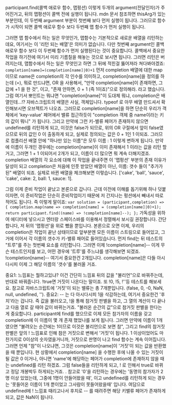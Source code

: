 participant.find(콜백 애로우 함수, 맵펑션) 이렇게 두개의 argument(전달인자)가 주어진거고, 뒤의 맵펑션이 콜백 전에 실행이 됩니다. 
mdn 문서 참조하면 thisArg가 있는 부분인데, 이 두번째 argument 부분이 첫번째 보다 먼저 실행이 됩니다. 
그러므로 함수가 시작이 되면 콜백 애로우 함수 보다 두번째 맵 함수가 먼저 실행이 됩니다.

그러면 맵 함수에서 하는 일은 무엇인가, 맵함수는 기본적으로 새로운 배열을 리턴하는데요, 여기서는 이 '리턴 되는 배열'은 의미가 없습니다.
다만 첫번째 argument인 콜백 애로우 함수 보다 이 두번째 함수가 먼저 실행된다는 것이 중요합니다. 
콜백에서 중요한 작업을 하기전에 여기서 미리 기름칠을 해놓는 것으로 보시면 됩니다. 그러면 리턴은 버려지는데, 맵함수에서 하는 일은 무엇인고 하면 그 뒤에 적힌걸 뚫어져라 쳐다봐야겠죠: ```completion[name]=(completion[name]|0)+1```
먼저 completion 배열에 대한 map이므로 name은 completion의 각 인수를 의미하고, completion[name]을 정의를 하는데 (=), 뭐로 만드냐면, OR 을 사용해서, "만약 completion[name]이 존재하면, 그 값에 +1 을 한 것", 이고, "존재 안하면, 0 + 1 (즉 1이죠)"으로 정의해라. 라고 했습니다. 그럼 여기서 뽀인트는 뭐냐면 "completion[name]"이 도대체 뭐냐, completion은 배열인데...!?
자바스크립트의 배열은 사실, 객체입니다. typeof 로 아무 배열 만드셔서 확인해보시면 오브젝트가 나오죠. 
그러므로 completion[name]을 하면 단순히 우리가 객체에서 'key-value' 페어에서 밸류 접근하듯이 "completion 객체 중 name이라는 키의 값이 뭐니" 가 됩니다. 
그리고 만약에 그런 키-밸류 페어가 존재하지 않으면 undefined를 리턴하게 되고, 이것은 false가 되므로, 위의 OR 구절에서 앞이 false였으므로 뒤의 값인 0 이 출동하게 되고, 실제로 정의되는 값은 0 + 1인 1 이되죠. 그러므로 컴플리션 배열 안에 "하나만 있는 이름"은 모두 이름 : 1 이렇게 변하게 됩니다.
만약에 이름이 두개인 경우에는 completion[name]이 이미 존재해서 1 이라는 값을 리턴 할거고, 그러면 1 + 1 이되어서 2개가 되고, 이름이 더 많으면 뭐 계속 더해지겠죠. completion 배열의 각 요소에 대해 이 작업을 끝내주면 이 '맵펑션' 부분의 존재 이유가 달성이 되고 completion은 처음에 인풋 받았던 배열이 아닌, 이름: 갯수 들이 "추가가 된" 배열이 되죠. 실제로 바뀐 배열을 체크해보면 이렇습니다. ['cake', 'ball', 'sauce', 'cake', cake: 2, ball: 1, sauce: 1].

그럼 이제 준비 작업이 끝났고 본론으로 갑니다. 근데 이전에 이해를 돕기위해 하나 덧붙이자면, 이 준비작업은 단순히 준비작업이기 때문에 저 간지나는 펑션에서 빼내서 따로 적어도 됩니다. 즉 이렇게 말이죠: 
```var solution = (participant,completion) => { completion.map(name => completion[name] = (completion[name]|0)+1); return participant.find((name) => !completion[name]--); };``` 
가독성을 위하여 에디터에 넣으시고 엔터랑 스페이스바를 이용해서 정렬해서 보시길 권장합니다. 간단합니다, 저 뒤의 '맵펑션'을 위로 뺐을 뿐입니다.
본론으로 오면 이제, 우리의 completion은 작업이 끝난 상태이므로 앞부분엔 모든 이름이 스트링으로 들어있고, 그거에 이어서 각 이름의 갯수가 키-밸류 패어로 들어있습니다. 먼저 find는 뒤 테스트의 "트루"를 주는 첫번째 요소를 리턴합니다. 
그러면 이제 !completion[name]-- 이게 무슨 테스트인지를 보고, 어떤 경우에 '트루'를 주느냐를 생각해보면 되겠죠.
!completion[name]-- 여기서 중요한건 2개입니다. completion[name]은 다들 아시다시피 이제 그 해당 이름의 '갯수'를 불러올 거죠. 

중요1: 느낌표는 뭘하고있냐? 이건 간단히 느낌표 뒤의 값을 "불리언"으로 바꿔주는데, 반대로 바꿔줍니다. !true면 거짓이 나온다는 말이죠. 또 !0, !5, !''등 테스트를 해보세요. 참고로 자바스크립트에 '거짓'이 되는 밸류는 총 7개뿐입니다. (false, 0, -0, NaN, null, undefined, ''). 중요2: -- 는 다 아시다시피 1을 삭감하는데, 여기서 중요한건 '후치'라는 겁니다. 즉 값을 불러오고, !을 통해 참거짓 판별을 하고, 그 열의 계산이 다 끝나고 다음 열로 갈 때야 값이 바뀌는거죠. "불러온 순간의 값"으로 참거짓 판별을 한다는 게 중요합니다.
participant에 find를 했으므로 이제 모든 참가자의 이름을 갖고 completion에 이 이름이 몇 개 존재 했었나를 보게 됩니다. 그러면 만약에 이름이 1개 였으면 "불려오는 순간에는 1이므로 이것은 불리언으로 보면 참", 그리고 find의 참거짓 판별은 앞의 ! 느낌표로 인해 참은 거짓으로 변해서 '거짓'이 됩니다. 1 이상이었어도 마찬가지로 0이상의 숫자였을거니까, 거짓으로 판명이 나고 find 함수는 계속 이어집니다. 그러면 언제 "참"이 나오냐면, 그것은 completion[name]이 '거짓'이 되는 값을 반환했을 때 뿐입니다.
현 상황에서 completion[name] 을 수행한 후에 나올 수 있는 거짓이 될 값은 0 이거나, 아니면 'name'에 해당하는 페어가 completion에 존재하지 않을 때는 undefined를 리턴 하겠죠. 그럼 false들을 리턴하게 되고, ! 로 인해서 true로 바뀌고 정답 개봉박두 하게되는거죠. .
참고로 '0'을 리턴하는 경우에는 '동명의 참가자가 2명 이상 있었는데, 그중에 1명이 안들어왔을 때', 이고 undefined를 리턴하게 되는 경우는 '못들어온 이름이 1개 뿐이었고 그사람이 못들어왔을때' 입니다. 여담으로 undefined에 ! 느낌표 때리고나서 후치로 -- 를 때려주면 해당 키밸류 페어가 존재하게 되고, 값은 NaN이 됩니다.
